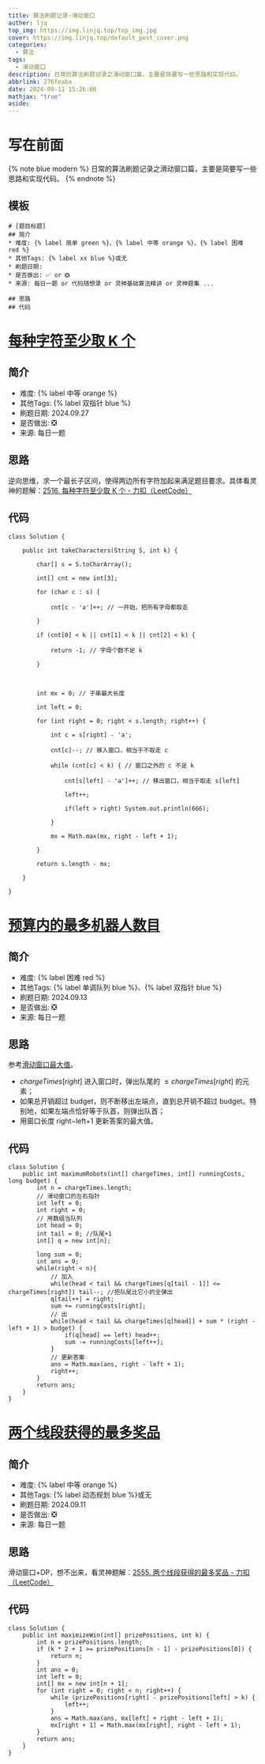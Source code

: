 ```yaml
---
title: 算法刷题记录-滑动窗口
auther: ljq
top_img: https://img.linjq.top/top_img.jpg
cover: https://img.linjq.top/default_post_cover.png
categories:
  - 算法
tags:
  - 滑动窗口
description: 日常的算法刷题记录之滑动窗口篇，主要是简要写一些思路和实现代码。
abbrlink: 276feaba
date: 2024-09-11 15:26:00
mathjax: "true"
aside:
---
```

# 写在前面
{% note blue modern %}
日常的算法刷题记录之滑动窗口篇，主要是简要写一些思路和实现代码。
{% endnote %}
## 模板
```
# [题目标题]
## 简介
* 难度: {% label 简单 green %}、{% label 中等 orange %}、{% label 困难 red %}
* 其他Tags: {% label xx blue %}或无
* 刷题日期: 
* 是否做出: ✅ or ❎
* 来源: 每日一题 or 代码随想录 or 灵神基础算法精讲 or 灵神题集 ...

## 思路
## 代码
```
# [每种字符至少取 K 个](https://leetcode.cn/problems/take-k-of-each-character-from-left-and-right/)
## 简介
* 难度: {% label 中等 orange %}
* 其他Tags: {% label 双指针 blue %}
* 刷题日期: 2024.09.27
* 是否做出: ❎
* 来源: 每日一题

## 思路
逆向思维，求一个最长子区间，使得两边所有字符加起来满足题目要求。具体看灵神的题解：[2516. 每种字符至少取 K 个 - 力扣（LeetCode）](https://leetcode.cn/problems/take-k-of-each-character-from-left-and-right/solutions/2928177/mei-chong-zi-fu-zhi-shao-qu-k-ge-by-leet-10ct/)
## 代码
```
class Solution {

    public int takeCharacters(String S, int k) {

        char[] s = S.toCharArray();

        int[] cnt = new int[3];

        for (char c : s) {

            cnt[c - 'a']++; // 一开始，把所有字母都取走

        }

        if (cnt[0] < k || cnt[1] < k || cnt[2] < k) {

            return -1; // 字母个数不足 k

        }

  

        int mx = 0; // 子串最大长度

        int left = 0;

        for (int right = 0; right < s.length; right++) {

            int c = s[right] - 'a';

            cnt[c]--; // 移入窗口，相当于不取走 c

            while (cnt[c] < k) { // 窗口之外的 c 不足 k

                cnt[s[left] - 'a']++; // 移出窗口，相当于取走 s[left]

                left++;

                if(left > right) System.out.println(666);

            }

            mx = Math.max(mx, right - left + 1);

        }

        return s.length - mx;

    }

}
```
# [预算内的最多机器人数目](https://leetcode.cn/problems/maximum-number-of-robots-within-budget/)
## 简介
* 难度: {% label 困难 red %}
* 其他Tags: {% label 单调队列 blue %}、{% label 双指针 blue %}
* 刷题日期: 2024.09.13
* 是否做出: ❎
* 来源: 每日一题

## 思路
参考[滑动窗口最大值](https://leetcode.cn/problems/sliding-window-maximum/)。
* $chargeTimes[right]$ 进入窗口时，弹出队尾的 $≤chargeTimes[right]$ 的元素；
* 如果总开销超过 budget，则不断移出左端点，直到总开销不超过 budget。特别地，如果左端点恰好等于队首，则弹出队首；
* 用窗口长度 right−left+1 更新答案的最大值。
## 代码
```
class Solution {
    public int maximumRobots(int[] chargeTimes, int[] runningCosts, long budget) {
        int n = chargeTimes.length;
        // 滑动窗口的左右指针
        int left = 0;
        int right = 0;
        // 用数组当队列
        int head = 0;
        int tail = 0; //队尾+1
        int[] q = new int[n];

        long sum = 0;
        int ans = 0;
        while(right < n){
            // 加入
            while(head < tail && chargeTimes[q[tail - 1]] <= chargeTimes[right]) tail--; //把队尾比它小的全弹出
            q[tail++] = right;
            sum += runningCosts[right];
            // 出
            while(head < tail && chargeTimes[q[head]] + sum * (right - left + 1) > budget) {
                if(q[head] == left) head++;
                sum -= runningCosts[left++];
            }
            // 更新答案
            ans = Math.max(ans, right - left + 1);
            right++;
        }
        return ans;
    }
}
```
# [两个线段获得的最多奖品](https://leetcode.cn/problems/maximize-win-from-two-segments/)
## 简介
* 难度: {% label 中等 orange %}
* 其他Tags: {% label 动态规划 blue %}或无
* 刷题日期: 2024.09.11
* 是否做出: ❎
* 来源: 每日一题

## 思路
滑动窗口+DP，想不出来，看灵神题解：[2555. 两个线段获得的最多奖品 - 力扣（LeetCode）](https://leetcode.cn/problems/maximize-win-from-two-segments/solutions/2093246/tong-xiang-shuang-zhi-zhen-ji-lu-di-yi-t-5hlh/)
## 代码
```
class Solution {
    public int maximizeWin(int[] prizePositions, int k) {
        int n = prizePositions.length;
        if (k * 2 + 1 >= prizePositions[n - 1] - prizePositions[0]) {
            return n;
        }
        int ans = 0;
        int left = 0;
        int[] mx = new int[n + 1];
        for (int right = 0; right < n; right++) {
            while (prizePositions[right] - prizePositions[left] > k) {
                left++;
            }
            ans = Math.max(ans, mx[left] + right - left + 1);
            mx[right + 1] = Math.max(mx[right], right - left + 1);
        }
        return ans;
    }
}
```
